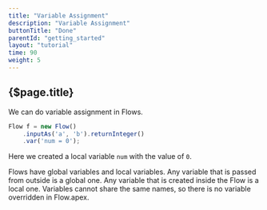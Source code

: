 ```yaml
---
title: "Variable Assignment"
description: "Variable Assignment"
buttonTitle: "Done"
parentId: "getting_started"
layout: "tutorial"
time: 90
weight: 5
---
```


## {$page.title}

We can do variable assignment in Flows.

```javascript
Flow f = new Flow()
    .inputAs('a', 'b').returnInteger()
    .var('num = 0');
```

Here we created a local variable `num` with the value of `0`.

Flows have global variables and local variables. Any variable that is passed from outside is a global one. Any variable that is created inside the Flow is a local one. Variables cannot share the same names, so there is no variable overridden in Flow.apex.
